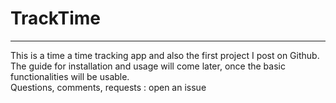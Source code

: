 # TrackTime  
****

This is a time a time tracking app and also the first project I post on Github. The guide for installation and usage will come later, once the basic functionalities will be usable.  
Questions, comments, requests : open an issue
